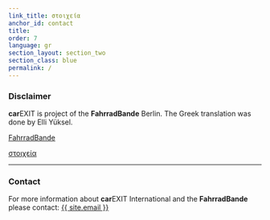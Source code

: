 ```yaml
---
link_title: στοιχεία
anchor_id: contact
title:
order: 7
language: gr
section_layout: section_two
section_class: blue
permalink: /
---
```


### Disclaimer
**car**EXIT is project of the **FahrradBande** Berlin. The Greek translation was done by Elli Yüksel.

<a href="http://mitradgelegenheit.org/" target="_blank">FahrradBande</a>

[στοιχεία](/de/impressum.html)

***

### Contact
For more information about **car**EXIT International and the **FahrradBande** please contact:
<a href="mailto:{{ site.email }}">{{ site.email }}</a>
